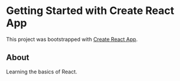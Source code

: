 # Getting Started with Create React App

This project was bootstrapped with [Create React App](https://github.com/facebook/create-react-app).

## About

Learning the basics of React.
